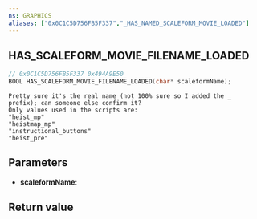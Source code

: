 ```yaml
---
ns: GRAPHICS
aliases: ["0x0C1C5D756FB5F337","_HAS_NAMED_SCALEFORM_MOVIE_LOADED"]
---
```

## HAS_SCALEFORM_MOVIE_FILENAME_LOADED

```c
// 0x0C1C5D756FB5F337 0x494A9E50
BOOL HAS_SCALEFORM_MOVIE_FILENAME_LOADED(char* scaleformName);
```

```
Pretty sure it's the real name (not 100% sure so I added the _ prefix); can someone else confirm it?  
Only values used in the scripts are:  
"heist_mp"  
"heistmap_mp"  
"instructional_buttons"  
"heist_pre"  
```

## Parameters
* **scaleformName**: 

## Return value
